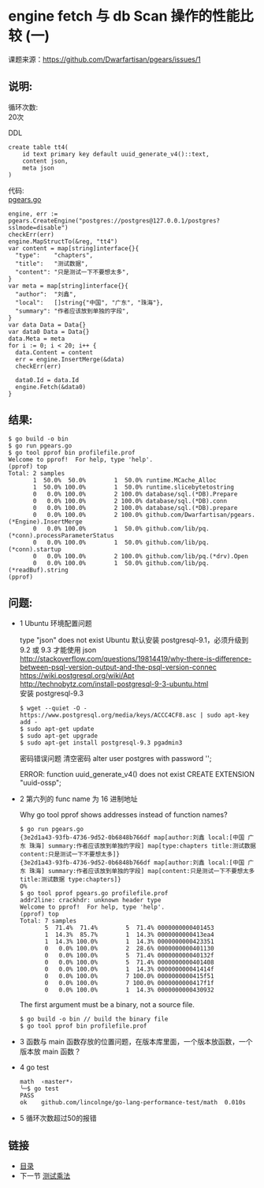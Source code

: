 engine fetch 与 db Scan 操作的性能比较 (一)
=============
课题来源：<https://github.com/Dwarfartisan/pgears/issues/1>

说明:
-------------
循环次数:  
20次 

DDL

```
create table tt4(
    id text primary key default uuid_generate_v4()::text,
    content json,
    meta json
)
```

代码:   
[pgears.go](../code/pgears/pgears.go)  

```
engine, err := pgears.CreateEngine("postgres://postgres@127.0.0.1/postgres?sslmode=disable")
checkErr(err)
engine.MapStructTo(&reg, "tt4")
var content = map[string]interface{}{
  "type":    "chapters",
  "title":   "测试数据",
  "content": "只是测试一下不要想太多",
}
var meta = map[string]interface{}{
  "author":  "刘鑫",
  "local":   []string{"中国", "广东", "珠海"},
  "summary": "作者应该放到单独的字段",
}
var data Data = Data{}
var data0 Data = Data{}
data.Meta = meta
for i := 0; i < 20; i++ {
  data.Content = content
  err = engine.InsertMerge(&data)
  checkErr(err)

  data0.Id = data.Id
  engine.Fetch(&data0)
}
``` 

结果:
-------------

```
$ go build -o bin
$ go run pgears.go
$ go tool pprof bin profilefile.prof
Welcome to pprof!  For help, type 'help'.
(pprof) top
Total: 2 samples
       1  50.0%  50.0%        1  50.0% runtime.MCache_Alloc
       1  50.0% 100.0%        1  50.0% runtime.slicebytetostring
       0   0.0% 100.0%        2 100.0% database/sql.(*DB).Prepare
       0   0.0% 100.0%        2 100.0% database/sql.(*DB).conn
       0   0.0% 100.0%        2 100.0% database/sql.(*DB).prepare
       0   0.0% 100.0%        2 100.0% github.com/Dwarfartisan/pgears.(*Engine).InsertMerge
       0   0.0% 100.0%        1  50.0% github.com/lib/pq.(*conn).processParameterStatus
       0   0.0% 100.0%        1  50.0% github.com/lib/pq.(*conn).startup
       0   0.0% 100.0%        2 100.0% github.com/lib/pq.(*drv).Open
       0   0.0% 100.0%        1  50.0% github.com/lib/pq.(*readBuf).string
(pprof) 
```

问题:
-------------
- 1 Ubuntu 环境配置问题  
  
  type "json" does not exist
  Ubuntu 默认安装 postgresql-9.1，必须升级到 9.2 或 9.3 才能使用 json  
  <http://stackoverflow.com/questions/19814419/why-there-is-difference-between-psql-version-output-and-the-psql-version-connec>  
  <https://wiki.postgresql.org/wiki/Apt>  
  <http://technobytz.com/install-postgresql-9-3-ubuntu.html>  
  安装 postgresql-9.3

  ```
  $ wget --quiet -O - https://www.postgresql.org/media/keys/ACCC4CF8.asc | sudo apt-key add -
  $ sudo apt-get update
  $ sudo apt-get upgrade
  $ sudo apt-get install postgresql-9.3 pgadmin3
  ```

  密码错误问题
  清空密码 alter user postgres with password '';

  ERROR:  function uuid_generate_v4() does not exist
  CREATE EXTENSION "uuid-ossp";

- 2 第六列的 func name 为 16 进制地址  

  Why go tool pprof shows addresses instead of function names?

  ```
  $ go run pgears.go
  {3e2d1a43-93fb-4736-9d52-0b6848b766df map[author:刘鑫 local:[中国 广东 珠海] summary:作者应该放到单独的字段] map[type:chapters title:测试数据 content:只是测试一下不要想太多]}
  {3e2d1a43-93fb-4736-9d52-0b6848b766df map[author:刘鑫 local:[中国 广东 珠海] summary:作者应该放到单独的字段] map[content:只是测试一下不要想太多 title:测试数据 type:chapters]}
  O%
  $ go tool pprof pgears.go profilefile.prof
  addr2line: crackhdr: unknown header type
  Welcome to pprof!  For help, type 'help'.
  (pprof) top
  Total: 7 samples
         5  71.4%  71.4%        5  71.4% 0000000000401453
         1  14.3%  85.7%        1  14.3% 0000000000413ea4
         1  14.3% 100.0%        1  14.3% 0000000000423351
         0   0.0% 100.0%        2  28.6% 0000000000401130
         0   0.0% 100.0%        5  71.4% 000000000040132f
         0   0.0% 100.0%        5  71.4% 0000000000401408
         0   0.0% 100.0%        1  14.3% 000000000041414f
         0   0.0% 100.0%        7 100.0% 0000000000415f51
         0   0.0% 100.0%        7 100.0% 0000000000417f1f
         0   0.0% 100.0%        1  14.3% 0000000000430932
  ```

  The first argument must be a binary, not a source file.

  ```
  $ go build -o bin // build the binary file
  $ go tool pprof bin profilefile.prof
  ```

- 3 函数与 main 函数存放的位置问题，在版本库里面，一个版本放函数，一个版本放 main 函数？
- 4 go test

  ```
  math  ‹master*›
  ╰─$ go test
  PASS
  ok    github.com/lincolnge/go-lang-performance-test/math  0.010s
  ```

- 5 循环次数超过50的报错

链接
-------------
- [目录](preface.md)
- 下一节 [测试乘法](02.md)